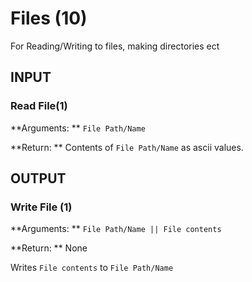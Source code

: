 # Files (10)

For Reading/Writing to files, making directories ect



## INPUT

### Read File(1)

**Arguments: ** `File Path/Name`

**Return: ** Contents of `File Path/Name` as ascii values.

## OUTPUT

### Write File (1)

**Arguments: ** `File Path/Name || File contents`

**Return: ** None

Writes `File contents` to `File Path/Name`

